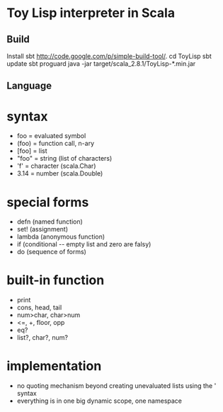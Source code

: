 Toy Lisp interpreter in Scala
=============================
Build
-----
Install sbt <http://code.google.com/p/simple-build-tool/>.
    cd ToyLisp
    sbt update
    sbt proguard
    java -jar target/scala_2.8.1/ToyLisp-*.min.jar

Language
--------
# syntax #
- foo    = evaluated symbol
- (foo)  = function call, n-ary
- [foo]  = list
- "foo"  = string (list of characters)
- 'f'    = character (scala.Char)
- 3.14   = number (scala.Double)

# special forms #
- defn   (named function)
- set!   (assignment)
- lambda (anonymous function)
- if     (conditional -- empty list and zero are falsy)
- do     (sequence of forms)

# built-in function #
- print
- cons, head, tail
- num>char, char>num
- <=, +, floor, opp
- eq?
- list?, char?, num?

# implementation #
- no quoting mechanism beyond creating unevaluated lists using the ' syntax
- everything is in one big dynamic scope, one namespace


